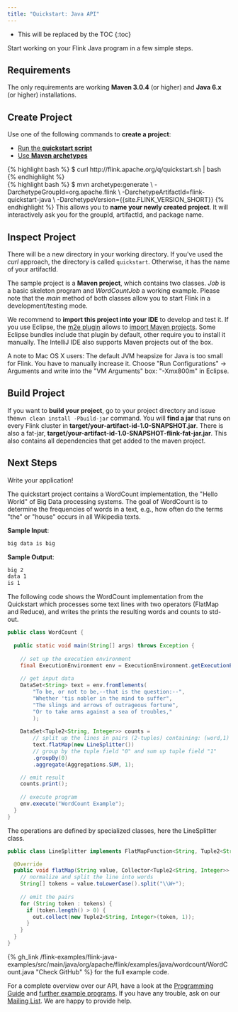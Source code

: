 ```yaml
---
title: "Quickstart: Java API"
---
```

<!--
Licensed to the Apache Software Foundation (ASF) under one
or more contributor license agreements.  See the NOTICE file
distributed with this work for additional information
regarding copyright ownership.  The ASF licenses this file
to you under the Apache License, Version 2.0 (the
"License"); you may not use this file except in compliance
with the License.  You may obtain a copy of the License at

  http://www.apache.org/licenses/LICENSE-2.0

Unless required by applicable law or agreed to in writing,
software distributed under the License is distributed on an
"AS IS" BASIS, WITHOUT WARRANTIES OR CONDITIONS OF ANY
KIND, either express or implied.  See the License for the
specific language governing permissions and limitations
under the License.
-->

* This will be replaced by the TOC
{:toc}

Start working on your Flink Java program in a few simple steps.


## Requirements

The only requirements are working __Maven 3.0.4__ (or higher) and __Java 6.x__ (or higher) installations.

## Create Project

Use one of the following commands to __create a project__:

<ul class="nav nav-tabs" style="border-bottom: none;">
    <li class="active"><a href="#quickstart-script" data-toggle="tab">Run the <strong>quickstart script</strong></a></li>
    <li><a href="#maven-archetype" data-toggle="tab">Use <strong>Maven archetypes</strong></a></li>
</ul>
<div class="tab-content">
    <div class="tab-pane active" id="quickstart-script">
    {% highlight bash %}
    $ curl http://flink.apache.org/q/quickstart.sh | bash
    {% endhighlight %}
    </div>
    <div class="tab-pane" id="maven-archetype">
    {% highlight bash %}
    $ mvn archetype:generate                             \
      -DarchetypeGroupId=org.apache.flink              \
      -DarchetypeArtifactId=flink-quickstart-java            \
      -DarchetypeVersion={{site.FLINK_VERSION_SHORT}}
    {% endhighlight %}
        This allows you to <strong>name your newly created project</strong>. It will interactively ask you for the groupId, artifactId, and package name.
    </div>
</div>

## Inspect Project

There will be a new directory in your working directory. If you've used the _curl_ approach, the directory is called `quickstart`. Otherwise, it has the name of your artifactId.

The sample project is a __Maven project__, which contains two classes. _Job_ is a basic skeleton program and _WordCountJob_ a working example. Please note that the _main_ method of both classes allow you to start Flink in a development/testing mode.

We recommend to __import this project into your IDE__ to develop and test it. If you use Eclipse, the [m2e plugin](http://www.eclipse.org/m2e/) allows to [import Maven projects](http://books.sonatype.com/m2eclipse-book/reference/creating-sect-importing-projects.html#fig-creating-import). Some Eclipse bundles include that plugin by default, other require you to install it manually. The IntelliJ IDE also supports Maven projects out of the box.


A note to Mac OS X users: The default JVM heapsize for Java is too small for Flink. You have to manually increase it. Choose "Run Configurations" -> Arguments and write into the "VM Arguments" box: "-Xmx800m" in Eclipse.

## Build Project

If you want to __build your project__, go to your project directory and issue the`mvn clean install -Pbuild-jar` command. You will __find a jar__ that runs on every Flink cluster in __target/your-artifact-id-1.0-SNAPSHOT.jar__. There is also a fat-jar,  __target/your-artifact-id-1.0-SNAPSHOT-flink-fat-jar.jar__. This
also contains all dependencies that get added to the maven project.

## Next Steps

Write your application!

The quickstart project contains a WordCount implementation, the "Hello World" of Big Data processing systems. The goal of WordCount is to determine the frequencies of words in a text, e.g., how often do the terms "the" or "house" occurs in all Wikipedia texts.

__Sample Input__:

~~~bash
big data is big
~~~

__Sample Output__:

~~~bash
big 2
data 1
is 1
~~~

The following code shows the WordCount implementation from the Quickstart which processes some text lines with two operators (FlatMap and Reduce), and writes the prints the resulting words and counts to std-out.

~~~java
public class WordCount {
  
  public static void main(String[] args) throws Exception {
    
    // set up the execution environment
    final ExecutionEnvironment env = ExecutionEnvironment.getExecutionEnvironment();
    
    // get input data
    DataSet<String> text = env.fromElements(
        "To be, or not to be,--that is the question:--",
        "Whether 'tis nobler in the mind to suffer",
        "The slings and arrows of outrageous fortune",
        "Or to take arms against a sea of troubles,"
        );
    
    DataSet<Tuple2<String, Integer>> counts = 
        // split up the lines in pairs (2-tuples) containing: (word,1)
        text.flatMap(new LineSplitter())
        // group by the tuple field "0" and sum up tuple field "1"
        .groupBy(0)
        .aggregate(Aggregations.SUM, 1);

    // emit result
    counts.print();
    
    // execute program
    env.execute("WordCount Example");
  }
}
~~~

The operations are defined by specialized classes, here the LineSplitter class.

~~~java
public class LineSplitter implements FlatMapFunction<String, Tuple2<String, Integer>> {

  @Override
  public void flatMap(String value, Collector<Tuple2<String, Integer>> out) {
    // normalize and split the line into words
    String[] tokens = value.toLowerCase().split("\\W+");
    
    // emit the pairs
    for (String token : tokens) {
      if (token.length() > 0) {
        out.collect(new Tuple2<String, Integer>(token, 1));
      }
    }
  }
}
~~~

{% gh_link /flink-examples/flink-java-examples/src/main/java/org/apache/flink/examples/java/wordcount/WordCount.java "Check GitHub" %} for the full example code.

For a complete overview over our API, have a look at the [Programming Guide](programming_guide.html) and [further example programs](examples.html). If you have any trouble, ask on our [Mailing List](http://mail-archives.apache.org/mod_mbox/flink-dev/). We are happy to provide help.

